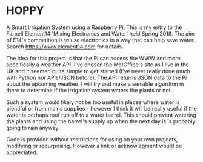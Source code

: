 # HOPPY
A Smart Irrigation System using a Raspberry Pi. This is my entry to the Farnell Element14 'Mixing Electronics and Water' held Spring 2018. The aim of E14's competition is to use electronics in a way that can help save water. Search https://www.element14.com for details.

The idea for this project is that the Pi can access the WWW and more specifically a weather API. I've chosen the MetOffice's site as I live in the UK and it seemed quite simple to get started (I've never really done much with Python nor APIs/JSON before). The API returns JSON data to the Pi about the upcoming weather. I will try and make a sensible algorithm in there to determine if the irrigation system waters the plants or not. 

Such a system would likely not be too useful in places where water is plentiful or from mains supplies - however I think it will be really useful if the water is perhaps roof run off to a water barrel. This should prevent watering the plants and using the barrel's supply up when the next day is is probably going to rain anyway.

Code is provided without restrictions for using on your own projects, modifying or repurposing. However a link or acknowlegment would be appreciated.
